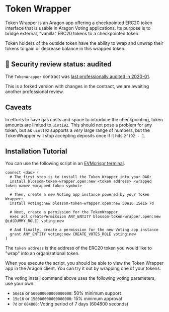 # Token Wrapper

Token Wrapper is an Aragon app offering a checkpointed ERC20 token interface that is usable in Aragon Voting applications. Its purpose is to bridge external, "vanilla" ERC20 tokens to a checkpointed token.

Token holders of the outside token have the ability to wrap and unwrap their tokens to gain or decrease balance in this wrapped token.

## 🚨 Security review status: audited

The `TokenWrapper` contract was [last professionally audited in 2020-01](https://github.com/aragonone/voting-connectors/blob/master/AUDIT.md).

This is a forked version with changes in the contract, we are awaiting another professional review.

## Caveats

In efforts to save gas costs and space to introduce the checkpointing, token amounts are limited to `uint192`. This should not pose a problem for any token, but as `uint192` supports a _very_ large range of numbers, but the TokenWrapper will stop accepting deposits once if it hits `2^192 - 1`.

## Installation Tutorial

You can use the following script in an [EVMcrispr terminal](https://evmcrispr.blossom.software).

```
connect <dao> (
  # The first step is to install the Token Wrapper into your DAO:
  install blossom-token-wrapper.open:new <token address> <wrapped token name> <wrapped token symbol>

  # Then, create a new Voting app instance powered by your Token Wrapper:
  install voting:new blossom-token-wrapper.open:new 50e16 15e16 7d

  # Next, create a permission for the TokenWrapper
  exec acl createPermission ANY_ENTITY blossom-token-wrapper.open:new @id(DUMMY_ROLE) voting:new
  
  # And finally, create a permission for the new Voting app instance
  grant ANY_ENTITY voting:new CREATE_VOTES_ROLE voting:new
)
```

The `token address` is the address of the ERC20 token you would like to "wrap" into an organizational token.

When you execute the script, you should be able to view the Token Wrapper app in the Aragon client. You can try it out by wrapping one of your tokens.

The voting install command above uses the following voting parameters, use your own:

- `50e16` or `500000000000000000`: 50% minimum support
- `15e16` or `150000000000000000`: 15% minimum approval
- `7d` or `604800`: Voting period of 7 days (604800 seconds)
